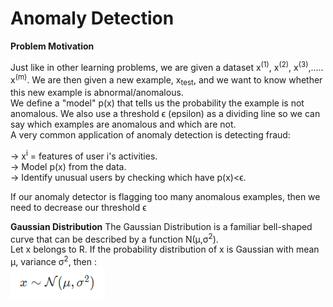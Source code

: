 # Anomaly Detection
  
**Problem Motivation**
  
Just like in other learning problems, we are given a dataset x<sup>(1)</sup>, x<sup>(2)</sup>, x<sup>(3)</sup>,..... x<sup>(m)</sup>.
We are then given a new example, x<sub>test</sub>, and we want to know whether this new example is abnormal/anomalous.  
We define a "model" p(x) that tells us the probability the example is not anomalous. We also use a threshold ϵ (epsilon) as a dividing line so we can say which examples are anomalous and which are not.  
A very common application of anomaly detection is detecting fraud:  
  
->  x<sup>i</sup> = features of user i's activities.  
->  Model p(x) from the data.  
->  Identify unusual users by checking which have p(x)<ϵ.  
  
If our anomaly detector is flagging too many anomalous examples, then we need to decrease our threshold ϵ

**Gaussian Distribution**
The Gaussian Distribution is a familiar bell-shaped curve that can be described by a function  N(μ,σ<sup>2</sup>).  
Let x belongs to R. If the probability distribution of x is Gaussian with mean μ, variance σ<sup>2</sup>, then :  
![representation](rep.png)

